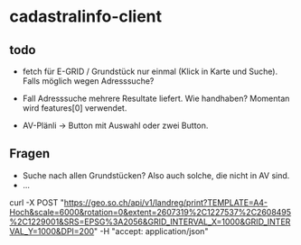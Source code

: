 # cadastralinfo-client

## todo
- fetch für E-GRID / Grundstück nur einmal (Klick in Karte und Suche). Falls möglich wegen Adresssuche?
- Fall Adresssuche mehrere Resultate liefert. Wie handhaben? Momentan wird features[0] verwendet.

- AV-Plänli -> Button mit Auswahl oder zwei Button.

## Fragen
- Suche nach allen Grundstücken? Also auch solche, die nicht in AV sind.
- ...


curl -X POST "https://geo.so.ch/api/v1/landreg/print?TEMPLATE=A4-Hoch&scale=6000&rotation=0&extent=2607319%2C1227537%2C2608495%2C1229001&SRS=EPSG%3A2056&GRID_INTERVAL_X=1000&GRID_INTERVAL_Y=1000&DPI=200" -H "accept: application/json"